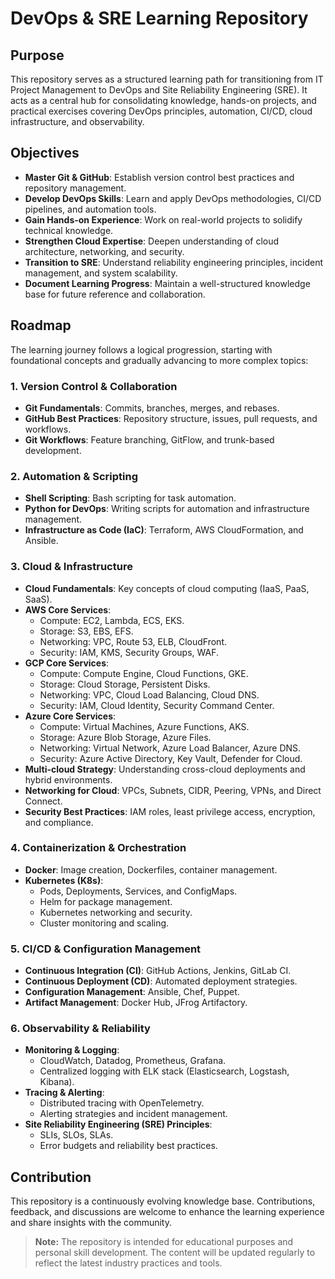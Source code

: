 # DevOps & SRE Learning Repository

## Purpose
This repository serves as a structured learning path for transitioning from IT Project Management to DevOps and Site Reliability Engineering (SRE). It acts as a central hub for consolidating knowledge, hands-on projects, and practical exercises covering DevOps principles, automation, CI/CD, cloud infrastructure, and observability.

## Objectives
- **Master Git & GitHub**: Establish version control best practices and repository management.
- **Develop DevOps Skills**: Learn and apply DevOps methodologies, CI/CD pipelines, and automation tools.
- **Gain Hands-on Experience**: Work on real-world projects to solidify technical knowledge.
- **Strengthen Cloud Expertise**: Deepen understanding of cloud architecture, networking, and security.
- **Transition to SRE**: Understand reliability engineering principles, incident management, and system scalability.
- **Document Learning Progress**: Maintain a well-structured knowledge base for future reference and collaboration.

## Roadmap
The learning journey follows a logical progression, starting with foundational concepts and gradually advancing to more complex topics:

### 1. Version Control & Collaboration
- **Git Fundamentals**: Commits, branches, merges, and rebases.
- **GitHub Best Practices**: Repository structure, issues, pull requests, and workflows.
- **Git Workflows**: Feature branching, GitFlow, and trunk-based development.

### 2. Automation & Scripting
- **Shell Scripting**: Bash scripting for task automation.
- **Python for DevOps**: Writing scripts for automation and infrastructure management.
- **Infrastructure as Code (IaC)**: Terraform, AWS CloudFormation, and Ansible.

### 3. Cloud & Infrastructure
- **Cloud Fundamentals**: Key concepts of cloud computing (IaaS, PaaS, SaaS).
- **AWS Core Services**:
  - Compute: EC2, Lambda, ECS, EKS.
  - Storage: S3, EBS, EFS.
  - Networking: VPC, Route 53, ELB, CloudFront.
  - Security: IAM, KMS, Security Groups, WAF.
- **GCP Core Services**:
  - Compute: Compute Engine, Cloud Functions, GKE.
  - Storage: Cloud Storage, Persistent Disks.
  - Networking: VPC, Cloud Load Balancing, Cloud DNS.
  - Security: IAM, Cloud Identity, Security Command Center.
- **Azure Core Services**:
  - Compute: Virtual Machines, Azure Functions, AKS.
  - Storage: Azure Blob Storage, Azure Files.
  - Networking: Virtual Network, Azure Load Balancer, Azure DNS.
  - Security: Azure Active Directory, Key Vault, Defender for Cloud.
- **Multi-cloud Strategy**: Understanding cross-cloud deployments and hybrid environments.
- **Networking for Cloud**: VPCs, Subnets, CIDR, Peering, VPNs, and Direct Connect.
- **Security Best Practices**: IAM roles, least privilege access, encryption, and compliance.

### 4. Containerization & Orchestration
- **Docker**: Image creation, Dockerfiles, container management.
- **Kubernetes (K8s)**:
  - Pods, Deployments, Services, and ConfigMaps.
  - Helm for package management.
  - Kubernetes networking and security.
  - Cluster monitoring and scaling.

### 5. CI/CD & Configuration Management
- **Continuous Integration (CI)**: GitHub Actions, Jenkins, GitLab CI.
- **Continuous Deployment (CD)**: Automated deployment strategies.
- **Configuration Management**: Ansible, Chef, Puppet.
- **Artifact Management**: Docker Hub, JFrog Artifactory.

### 6. Observability & Reliability
- **Monitoring & Logging**:
  - CloudWatch, Datadog, Prometheus, Grafana.
  - Centralized logging with ELK stack (Elasticsearch, Logstash, Kibana).
- **Tracing & Alerting**:
  - Distributed tracing with OpenTelemetry.
  - Alerting strategies and incident management.
- **Site Reliability Engineering (SRE) Principles**:
  - SLIs, SLOs, SLAs.
  - Error budgets and reliability best practices.

## Contribution
This repository is a continuously evolving knowledge base. Contributions, feedback, and discussions are welcome to enhance the learning experience and share insights with the community.

> **Note:** The repository is intended for educational purposes and personal skill development. The content will be updated regularly to reflect the latest industry practices and tools.